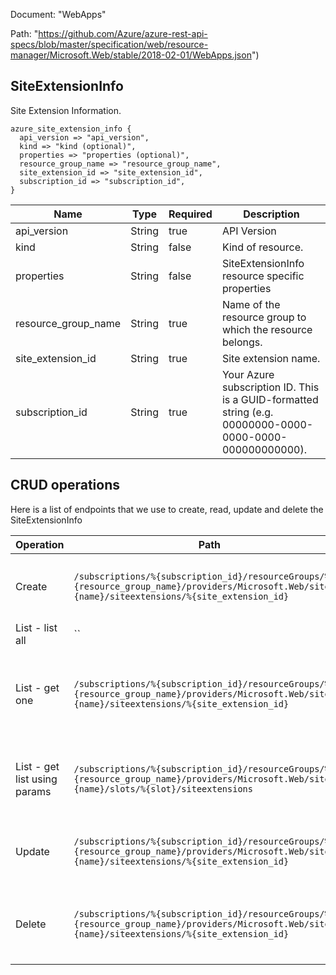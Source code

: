 Document: "WebApps"


Path: "https://github.com/Azure/azure-rest-api-specs/blob/master/specification/web/resource-manager/Microsoft.Web/stable/2018-02-01/WebApps.json")

## SiteExtensionInfo

Site Extension Information.

```puppet
azure_site_extension_info {
  api_version => "api_version",
  kind => "kind (optional)",
  properties => "properties (optional)",
  resource_group_name => "resource_group_name",
  site_extension_id => "site_extension_id",
  subscription_id => "subscription_id",
}
```

| Name        | Type           | Required       | Description       |
| ------------- | ------------- | ------------- | ------------- |
|api_version | String | true | API Version |
|kind | String | false | Kind of resource. |
|properties | String | false | SiteExtensionInfo resource specific properties |
|resource_group_name | String | true | Name of the resource group to which the resource belongs. |
|site_extension_id | String | true | Site extension name. |
|subscription_id | String | true | Your Azure subscription ID. This is a GUID-formatted string (e.g. 00000000-0000-0000-0000-000000000000). |



## CRUD operations

Here is a list of endpoints that we use to create, read, update and delete the SiteExtensionInfo

| Operation | Path | Verb | Description | OperationID |
| ------------- | ------------- | ------------- | ------------- | ------------- |
|Create|`/subscriptions/%{subscription_id}/resourceGroups/%{resource_group_name}/providers/Microsoft.Web/sites/%{name}/siteextensions/%{site_extension_id}`|Put|Install site extension on a web site, or a deployment slot.|WebApps_InstallSiteExtension|
|List - list all|``||||
|List - get one|`/subscriptions/%{subscription_id}/resourceGroups/%{resource_group_name}/providers/Microsoft.Web/sites/%{name}/siteextensions/%{site_extension_id}`|Get|Get site extension information by its ID for a web site, or a deployment slot.|WebApps_GetSiteExtension|
|List - get list using params|`/subscriptions/%{subscription_id}/resourceGroups/%{resource_group_name}/providers/Microsoft.Web/sites/%{name}/slots/%{slot}/siteextensions`|Get|Get list of siteextensions for a web site, or a deployment slot.|WebApps_ListSiteExtensionsSlot|
|Update|`/subscriptions/%{subscription_id}/resourceGroups/%{resource_group_name}/providers/Microsoft.Web/sites/%{name}/siteextensions/%{site_extension_id}`|Put|Install site extension on a web site, or a deployment slot.|WebApps_InstallSiteExtension|
|Delete|`/subscriptions/%{subscription_id}/resourceGroups/%{resource_group_name}/providers/Microsoft.Web/sites/%{name}/siteextensions/%{site_extension_id}`|Delete|Remove a site extension from a web site, or a deployment slot.|WebApps_DeleteSiteExtension|
